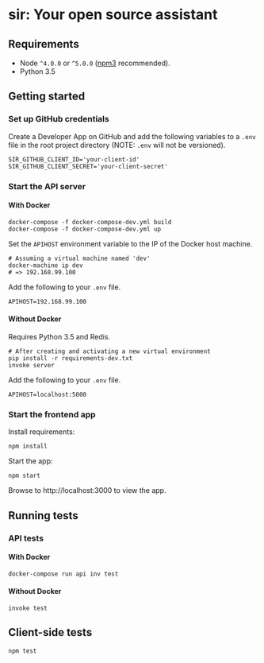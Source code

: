 # sir: Your open source assistant

## Requirements

- Node `^4.0.0` or `^5.0.0` ([npm3](https://www.npmjs.com/package/npm3) recommended).
- Python 3.5

## Getting started

### Set up GitHub credentials

Create a Developer App on GitHub and add the following variables to a ``.env`` file in the root project directory (NOTE: ``.env`` will not be versioned).

```shell
SIR_GITHUB_CLIENT_ID='your-client-id'
SIR_GITHUB_CLIENT_SECRET='your-client-secret'
```

### Start the API server

#### With Docker

```shell
docker-compose -f docker-compose-dev.yml build
docker-compose -f docker-compose-dev.yml up
```

Set the ``APIHOST`` environment variable to the IP of the Docker host machine.

```shell
# Assuming a virtual machine named 'dev'
docker-machine ip dev
# => 192.168.99.100
```

Add the following to your ``.env`` file.

```shell
APIHOST=192.168.99.100
```

#### Without Docker

Requires Python 3.5 and Redis.

```shell
# After creating and activating a new virtual environment
pip install -r requirements-dev.txt
invoke server
```

Add the following to your ``.env`` file.

```shell
APIHOST=localhost:5000
```

### Start the frontend app

Install requirements:

```shell
npm install
```
Start the app:

```shell
npm start
```

Browse to http://localhost:3000 to view the app.

## Running tests

### API tests

#### With Docker

```shell
docker-compose run api inv test
```

#### Without Docker

```shell
invoke test
```

## Client-side tests

```shell
npm test
```
